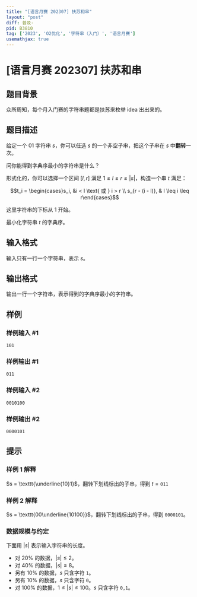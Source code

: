 ```yaml
---
title: "[语言月赛 202307] 扶苏和串"
layout: "post"
diff: 普及-
pid: B3810
tag: ['2023', 'O2优化', '字符串（入门）', '语言月赛']
usemathjax: true
---
```


# [语言月赛 202307] 扶苏和串
## 题目背景

众所周知，每个月入门赛的字符串题都是扶苏来枚举 idea 出出来的。
## 题目描述

给定一个 01 字符串 $s$，你可以任选 $s$ 的一个非空子串，把这个子串在 $s$ 中**翻转**一次。

问你能得到字典序最小的字符串是什么？

形式化的，你可以选择一个区间 $[l, r]$ 满足 $1 \leq l \leq r \leq |s|$，构造一个串 $t$ 满足：

$$t_i = \begin{cases}s_i, &i < l \text{ 或 } i > r \\ s_{r - (i - l)}, & l \leq i \leq r\end{cases}$$

这里字符串的下标从 $1$ 开始。

最小化字符串 $t$ 的字典序。
## 输入格式

输入只有一行一个字符串，表示 $s$。
## 输出格式

输出一行一个字符串，表示得到的字典序最小的字符串。
## 样例

### 样例输入 #1
```
101
```
### 样例输出 #1
```
011
```
### 样例输入 #2
```
0010100
```
### 样例输出 #2
```
0000101
```
## 提示

### 样例 1 解释

$s = \texttt{\underline{10}1}$，翻转下划线标出的子串，得到 $t = \texttt{011}$

### 样例 2 解释

$s = \texttt{00\underline{10100}}$，翻转下划线标出的子串，得到 $\texttt{0000101}$。

### 数据规模与约定

下面用 $|s|$ 表示输入字符串的长度。

- 对 $20\%$ 的数据，$|s| \leq 2$。
- 对 $40\%$ 的数据，$|s| \leq 8$。
- 另有 $10\%$ 的数据，$s$ 只含字符 $\texttt 1$。
- 另有 $10\%$ 的数据，$s$ 只含字符 $\texttt 0$。
- 对 $100\%$ 的数据，$1 \leq |s| \leq 100$。$s$ 只含字符 $\texttt{0,1}$。
